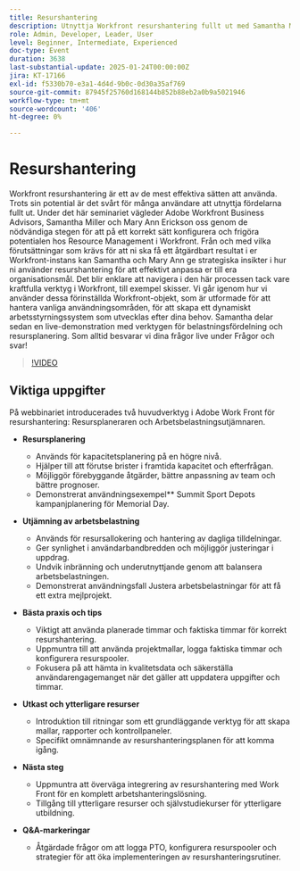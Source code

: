 ```yaml
---
title: Resurshantering
description: Utnyttja Workfront resurshantering fullt ut med Samantha Miller och Mary Ann Ericksons expertråd om konfiguration, bästa metoder och verktyg.
role: Admin, Developer, Leader, User
level: Beginner, Intermediate, Experienced
doc-type: Event
duration: 3638
last-substantial-update: 2025-01-24T00:00:00Z
jira: KT-17166
exl-id: f5330b70-e3a1-4d4d-9b0c-0d30a35af769
source-git-commit: 87945f25760d168144b852b88eb2a0b9a5021946
workflow-type: tm+mt
source-wordcount: '406'
ht-degree: 0%

---
```


# Resurshantering

Workfront resurshantering är ett av de mest effektiva sätten att använda. Trots sin potential är det svårt för många användare att utnyttja fördelarna fullt ut. Under det här seminariet vägleder Adobe Workfront Business Advisors, Samantha Miller och Mary Ann Erickson oss genom de nödvändiga stegen för att på ett korrekt sätt konfigurera och frigöra potentialen hos Resource Management i Workfront. Från och med vilka förutsättningar som krävs för att ni ska få ett åtgärdbart resultat i er Workfront-instans kan Samantha och Mary Ann ge strategiska insikter i hur ni använder resurshantering för att effektivt anpassa er till era organisationsmål. Det blir enklare att navigera i den här processen tack vare kraftfulla verktyg i Workfront, till exempel skisser. Vi går igenom hur vi använder dessa förinställda Workfront-objekt, som är utformade för att hantera vanliga användningsområden, för att skapa ett dynamiskt arbetsstyrningssystem som utvecklas efter dina behov. Samantha delar sedan en live-demonstration med verktygen för belastningsfördelning och resursplanering. Som alltid besvarar vi dina frågor live under Frågor och svar!

>[!VIDEO](https://video.tv.adobe.com/v/3443022/?learn=on&enablevpops)

## Viktiga uppgifter

På webbinariet introducerades två huvudverktyg i Adobe Work Front för resurshantering: Resursplaneraren och Arbetsbelastningsutjämnaren.

* **Resursplanering**

   * Används för kapacitetsplanering på en högre nivå.
   * Hjälper till att förutse brister i framtida kapacitet och efterfrågan.
   * Möjliggör förebyggande åtgärder, bättre anpassning av team och bättre prognoser.
   * Demonstrerat användningsexempel** Summit Sport Depots kampanjplanering för Memorial Day.

* **Utjämning av arbetsbelastning**

   * Används för resursallokering och hantering av dagliga tilldelningar.
   * Ger synlighet i användarbandbredden och möjliggör justeringar i uppdrag.
   * Undvik inbränning och underutnyttjande genom att balansera arbetsbelastningen.
   * Demonstrerat användningsfall Justera arbetsbelastningar för att få ett extra mejlprojekt.

* **Bästa praxis och tips**

   * Viktigt att använda planerade timmar och faktiska timmar för korrekt resurshantering.
   * Uppmuntra till att använda projektmallar, logga faktiska timmar och konfigurera resurspooler.
   * Fokusera på att hämta in kvalitetsdata och säkerställa användarengagemanget när det gäller att uppdatera uppgifter och timmar.

* **Utkast och ytterligare resurser**

   * Introduktion till ritningar som ett grundläggande verktyg för att skapa mallar, rapporter och kontrollpaneler.
   * Specifikt omnämnande av resurshanteringsplanen för att komma igång.

* **Nästa steg**

   * Uppmuntra att överväga integrering av resurshantering med Work Front för en komplett arbetshanteringslösning.
   * Tillgång till ytterligare resurser och självstudiekurser för ytterligare utbildning.

* **Q&amp;A-markeringar**

   * Åtgärdade frågor om att logga PTO, konfigurera resurspooler och strategier för att öka implementeringen av resurshanteringsrutiner.

